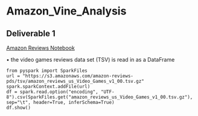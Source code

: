 # Amazon_Vine_Analysis
## Deliverable 1
[Amazon Reviews Notebook](https://github.com/jzebker/Amazon_Vine_Analysis/blob/main/Amazon_Reviews_ETL.ipynb)

• the video games reviews data set (TSV) is read in as a DataFrame

    from pyspark import SparkFiles
    url = "https://s3.amazonaws.com/amazon-reviews-pds/tsv/amazon_reviews_us_Video_Games_v1_00.tsv.gz"
    spark.sparkContext.addFile(url)
    df = spark.read.option("encoding", "UTF-8").csv(SparkFiles.get("amazon_reviews_us_Video_Games_v1_00.tsv.gz"), sep="\t", header=True, inferSchema=True)
    df.show()
